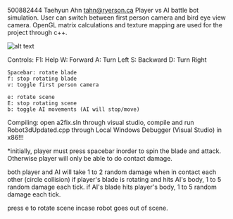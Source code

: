 500882444 Taehyun Ahn tahn@ryerson.ca
Player vs AI battle bot simulation. User can switch between first person camera and bird eye view camera.
OpenGL matrix calculations and texture mapping are used for the project through c++.

![alt text](https://github.com/athkev/battleBots/blob/main/sample.gif)

Controls:
	F1: Help
	W: Forward
	A: Turn Left
	S: Backward
	D: Turn Right

	Spacebar: rotate blade
	f: stop rotating blade
	v: toggle first person camera

	e: rotate scene
	E: stop rotating scene
	b: toggle AI movements (AI will stop/move)
	

Compiling:
	open a2fix.sln through visual studio,
	compile and run Robot3dUpdated.cpp through Local Windows Debugger (Visual Studio) in x86!!!

*initially, player must press spacebar inorder to spin the blade and attack. Otherwise player will only be able to do contact damage.

both player and AI will take 1 to 2 random damage when in contact each other (circle collision)
if player's blade is rotating and hits AI's body, 1 to 5 random damage each tick.
if AI's blade hits player's body, 1 to 5 random damage each tick.

press e to rotate scene incase robot goes out of scene.
